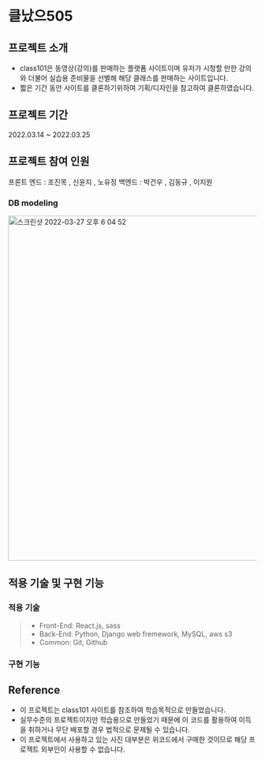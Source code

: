 # 클났으505


## 프로젝트 소개
- class101은 동영상(강의)를 판매하는 플랫폼 사이트이며 유저가 시청할 만한 강의와 더불어 실습용 준비물을 선별해 해당 클래스를 판매하는 사이트입니다.
- 짧은 기간 동안 사이트를 클론하기위하여 기획/디자인을 참고하여 클론하였습니다.

## 프로젝트 기간

2022.03.14 ~ 2022.03.25

## 프로젝트 참여 인원

프론트 엔드 : 조진목 , 신윤지 , 노유정
백엔드 : 박건우 , 김동규 , 이지원

### DB modeling
<img width="1200" height="700" alt="스크린샷 2022-03-27 오후 6 04 52" src="https://user-images.githubusercontent.com/96276152/160274631-cbfb4acb-f0c5-4ece-b62c-5241eaeb68fd.png">

## 적용 기술 및 구현 기능

### 적용 기술

> - Front-End: React.js, sass
> - Back-End: Python, Django web fremework, MySQL, aws s3
> - Common: Git, Github
### 구현 기능




## Reference
- 이 프로젝트는 class101 사이트를 참조하여 학습목적으로 만들었습니다.
- 실무수준의 프로젝트이지만 학습용으로 만들었기 때문에 이 코드를 활용하여 이득을 취하거나 무단 배포할 경우 법적으로 문제될 수 있습니다.
- 이 프로젝트에서 사용하고 있는 사진 대부분은 위코드에서 구매한 것이므로 해당 프로젝트 외부인이 사용할 수 없습니다.
